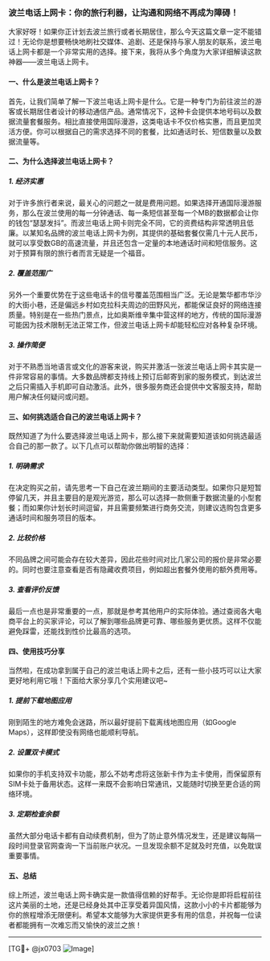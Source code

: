 ### 波兰电话上网卡：你的旅行利器，让沟通和网络不再成为障碍！

大家好呀！如果你正计划去波兰旅行或者长期居住，那么今天这篇文章一定不能错过！无论你是想要畅快地刷社交媒体、追剧、还是保持与家人朋友的联系，波兰电话上网卡都是一个非常实用的选择。接下来，我将从多个角度为大家详细解读这款神器——波兰电话上网卡。

#### 一、什么是波兰电话上网卡？

首先，让我们简单了解一下波兰电话上网卡是什么。它是一种专门为前往波兰的游客或长期居住者设计的移动通信产品。通常情况下，这种卡会提供本地号码以及数据流量套餐服务。相比直接使用国际漫游，这类电话卡不仅价格实惠，而且更加灵活方便。你可以根据自己的需求选择不同的套餐，比如通话时长、短信数量以及数据流量等。

#### 二、为什么选择波兰电话上网卡？

##### 1. **经济实惠**
   对于许多旅行者来说，最关心的问题之一就是费用问题。如果选择开通国际漫游服务，那么在波兰使用的每一分钟通话、每一条短信甚至每一个MB的数据都会让你的钱包“瑟瑟发抖”。而波兰电话上网卡则完全不同，它的资费结构非常透明且低廉。以某知名品牌的波兰电话上网卡为例，其提供的基础套餐仅需几十元人民币，就可以享受数GB的高速流量，并且还包含一定量的本地通话时间和短信服务。这对于预算有限的旅行者而言无疑是一个福音。

##### 2. **覆盖范围广**
   另外一个重要优势在于这些电话卡的信号覆盖范围相当广泛。无论是繁华都市华沙的大街小巷，还是偏远乡村如克拉科夫周边的田野风光，都能保证良好的网络连接质量。特别是在一些热门景点，比如奥斯维辛集中营这样的地方，传统的国际漫游可能因为技术限制无法正常工作，但波兰电话上网卡却能轻松应对各种复杂环境。

##### 3. **操作简便**
   对于不熟悉当地语言或文化的游客来说，购买并激活一张波兰电话上网卡其实是一件非常容易的事情。大多数品牌都支持线上预订后邮寄到家的服务模式，到达波兰之后只需插入手机即可自动激活。此外，很多服务商还会提供中文客服支持，帮助用户解决任何疑问或问题。

#### 三、如何挑选适合自己的波兰电话上网卡？

既然知道了为什么要选择波兰电话上网卡，那么接下来就需要知道该如何挑选最适合自己的那一款了。以下几点可以帮助你做出明智的选择：

##### 1. **明确需求**
   在决定购买之前，请先思考一下自己在波兰期间的主要活动类型。如果你只是短暂停留几天，并且主要目的是观光游览，那么可以选择一款侧重于数据流量的小型套餐；而如果你计划长时间逗留，并且需要频繁进行商务交流，则建议选购包含更多通话时间和服务项目的版本。

##### 2. **比较价格**
   不同品牌之间可能会存在较大差异，因此花些时间对比几家公司的报价是非常必要的。同时也要注意查看是否有隐藏收费项目，例如超出套餐外使用的额外费用等。

##### 3. **查看评价反馈**
   最后一点也是非常重要的一点，那就是参考其他用户的实际体验。通过查阅各大电商平台上的买家评论，可以了解到哪些品牌更可靠、哪些服务更优质。这样不仅能避免踩雷，还能找到性价比最高的选项。

#### 四、使用技巧分享

当然啦，在成功拿到属于自己的波兰电话上网卡之后，还有一些小技巧可以让大家更好地利用它哦！下面给大家分享几个实用建议吧~

##### 1. **提前下载地图应用**
   刚到陌生的地方难免会迷路，所以最好提前下载离线地图应用（如Google Maps），这样即使没有网络也能顺利导航。

##### 2. **设置双卡模式**
   如果你的手机支持双卡功能，那么不妨考虑将这张新卡作为主卡使用，而保留原有SIM卡处于备用状态。这样一来既不会影响日常通讯，又能随时切换至更合适的网络环境。

##### 3. **定期检查余额**
   虽然大部分电话卡都有自动续费机制，但为了防止意外情况发生，还是建议每隔一段时间登录官网查询一下当前账户状况。一旦发现余额不足就及时充值，以免耽误重要事情。

#### 五、总结

综上所述，波兰电话上网卡确实是一款值得信赖的好帮手。无论你是即将启程前往这片美丽的土地，还是已经身处其中正享受着异国风情，这款小小的卡片都能够为你的旅程增添无限便利。希望本文能够为大家提供更多有用的信息，并祝每一位读者都能拥有一次难忘而又愉快的波兰之旅！

---

[TG💪+ @jx0703 ![Image](https://github.com/user-attachments/assets/dbca1d08-cadb-493c-b0ec-ad6f7a83f270)]